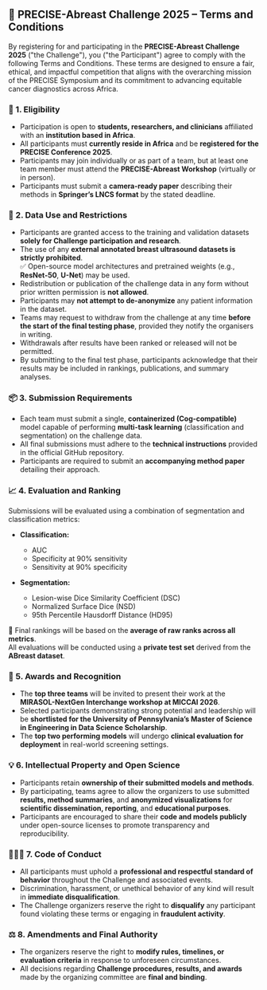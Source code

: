 ## 📜 PRECISE-Abreast Challenge 2025 – Terms and Conditions

By registering for and participating in the **PRECISE-Abreast Challenge 2025** ("the Challenge"), you ("the Participant") agree to comply with the following Terms and Conditions. These terms are designed to ensure a fair, ethical, and impactful competition that aligns with the overarching mission of the PRECISE Symposium and its commitment to advancing equitable cancer diagnostics across Africa.

### 🔐 1. Eligibility
- Participation is open to **students, researchers, and clinicians** affiliated with an **institution based in Africa**.
- All participants must **currently reside in Africa** and be **registered for the PRECISE Conference 2025**.
- Participants may join individually or as part of a team, but at least one team member must attend the **PRECISE-Abreast Workshop** (virtually or in person).
- Participants must submit a **camera-ready paper** describing their methods in **Springer’s LNCS format** by the stated deadline.

### 📂 2. Data Use and Restrictions
- Participants are granted access to the training and validation datasets **solely for Challenge participation and research**.
- The use of any **external annotated breast ultrasound datasets is strictly prohibited**.  
  ✅ Open-source model architectures and pretrained weights (e.g., **ResNet-50**, **U-Net**) may be used.
- Redistribution or publication of the challenge data in any form without prior written permission is **not allowed**.
- Participants may **not attempt to de-anonymize** any patient information in the dataset.
- Teams may request to withdraw from the challenge at any time **before the start of the final testing phase**, provided they notify the organisers in writing.
- Withdrawals after results have been ranked or released will not be permitted.
- By submitting to the final test phase, participants acknowledge that their results may be included in rankings, publications, and summary analyses.


### 📦 3. Submission Requirements
- Each team must submit a single, **containerized (Cog-compatible)** model capable of performing **multi-task learning** (classification and segmentation) on the challenge data.
- All final submissions must adhere to the **technical instructions** provided in the official GitHub repository.
- Participants are required to submit an **accompanying method paper** detailing their approach.

### 📈 4. Evaluation and Ranking
Submissions will be evaluated using a combination of segmentation and classification metrics:

- **Classification:**  
  - AUC  
  - Specificity at 90% sensitivity  
  - Sensitivity at 90% specificity

- **Segmentation:**  
  - Lesion-wise Dice Similarity Coefficient (DSC)  
  - Normalized Surface Dice (NSD)  
  - 95th Percentile Hausdorff Distance (HD95)

🏁 Final rankings will be based on the **average of raw ranks across all metrics**.  
All evaluations will be conducted using a **private test set** derived from the **ABreast dataset**.

### 🏅 5. Awards and Recognition
- The **top three teams** will be invited to present their work at the **MIRASOL-NextGen Interchange workshop at MICCAI 2026**.
- Selected participants demonstrating strong potential and leadership will be **shortlisted for the University of Pennsylvania’s Master of Science in Engineering in Data Science Scholarship**.
- The **top two performing models** will undergo **clinical evaluation for deployment** in real-world screening settings.

### 💡 6. Intellectual Property and Open Science
- Participants retain **ownership of their submitted models and methods**.
- By participating, teams agree to allow the organizers to use submitted **results, method summaries**, and **anonymized visualizations** for **scientific dissemination, reporting**, and **educational purposes**.
- Participants are encouraged to share their **code and models publicly** under open-source licenses to promote transparency and reproducibility.

### 🙋🏿‍♂️ 7. Code of Conduct
- All participants must uphold a **professional and respectful standard of behavior** throughout the Challenge and associated events.
- Discrimination, harassment, or unethical behavior of any kind will result in **immediate disqualification**.
- The Challenge organizers reserve the right to **disqualify** any participant found violating these terms or engaging in **fraudulent activity**.

### ⚖️ 8. Amendments and Final Authority
- The organizers reserve the right to **modify rules, timelines, or evaluation criteria** in response to unforeseen circumstances.
- All decisions regarding **Challenge procedures, results, and awards** made by the organizing committee are **final and binding**.
